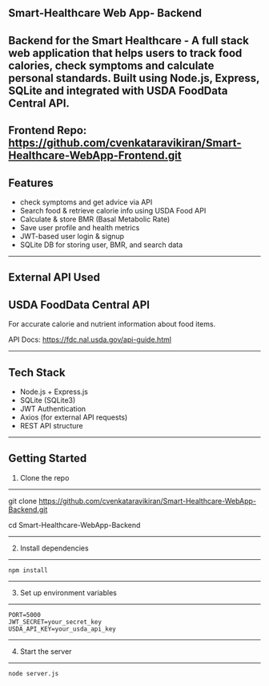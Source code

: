 Smart-Healthcare Web App- Backend 
---------------------------------------------------------------------------------------------------------------------------------------------------------------------------------------------
Backend for the Smart Healthcare - A full stack web application that helps users to track food calories, check symptoms and calculate personal standards. Built using Node.js, Express, SQLite and integrated with USDA FoodData Central API.
-------------------------------------------------------------------------------------------------------------------------------------------
Frontend Repo: https://github.com/cvenkataravikiran/Smart-Healthcare-WebApp-Frontend.git
-------------------------------------------------------------------------------------------------------------------------------------------
Features 
----------------------------------------------------------------------------------------------------------------------------------------------------------------------------------------------
* check symptoms and get advice via API
* Search food & retrieve calorie info using USDA Food API
* Calculate & store BMR (Basal Metabolic Rate)
* Save user profile and health metrics
* JWT-based user login & signup
* SQLite DB for storing user, BMR, and search data

----------------------------------------------------------------------------------------------------------------------------------------------------------------------------------------------
External API Used
----------------------------------------------------------------------------------------------------------------------------------------------------------------------------------------------
USDA FoodData Central API
-------------------------------------------------------------------------------------------------------------------------------------------------------------------------------------------
For accurate calorie and nutrient information about food items.

API Docs: https://fdc.nal.usda.gov/api-guide.html

-------------------------------------------------------------------------------------------------------------------------------------------------------------------------------------------
Tech Stack
-------------------------------------------------------------------------------------------------------------------------------------------------------------------------------------------
* Node.js + Express.js
* SQLite (SQLite3)
* JWT Authentication
* Axios (for external API requests)
* REST API structure
-------------------------------------------------------------------------------------------------------------------------------------------------------------------------------------------
Getting Started
-------------------------------------------------------------------------------------------------------------------------------------------------------------------------------------------
1. Clone the repo
-------------------------------------------------------------------------------------------------------------------------------------------------------------------------------------------
   git clone https://github.com/cvenkataravikiran/Smart-Healthcare-WebApp-Backend.git

   cd Smart-Healthcare-WebApp-Backend
   
-------------------------------------------------------------------------------------------------------------------------------------------------------------------------------------------
2. Install dependencies
-------------------------------------------------------------------------------------------------------------------------------------------------------------------------------------------
    npm install
-------------------------------------------------------------------------------------------------------------------------------------------------------------------------------------------
3. Set up environment variables
-------------------------------------------------------------------------------------------------------------------------------------------------------------------------------------------
    PORT=5000
    JWT_SECRET=your_secret_key
    USDA_API_KEY=your_usda_api_key
-------------------------------------------------------------------------------------------------------------------------------------------------------------------------------------------
4. Start the server
-------------------------------------------------------------------------------------------------------------------------------------------------------------------------------------------
    node server.js
   
